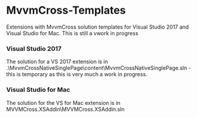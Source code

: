 # MvvmCross-Templates
Extensions with MvvmCross solution templates for Visual Studio 2017 and Visual Studio for Mac. This is still a vwork in progress

### Visual Studio 2017

The solution for a VS 2017 extension is in .\MvvmCrossNativeSinglePage\content\MvvmCrossNativeSinglePage.sln - this is temporary as this is very much a work in progress.

### Visual Studio for Mac

The solution for the VS for Mac extension is in MVVMCross.XSAddin\MVVMCross.XSAddin.sln
